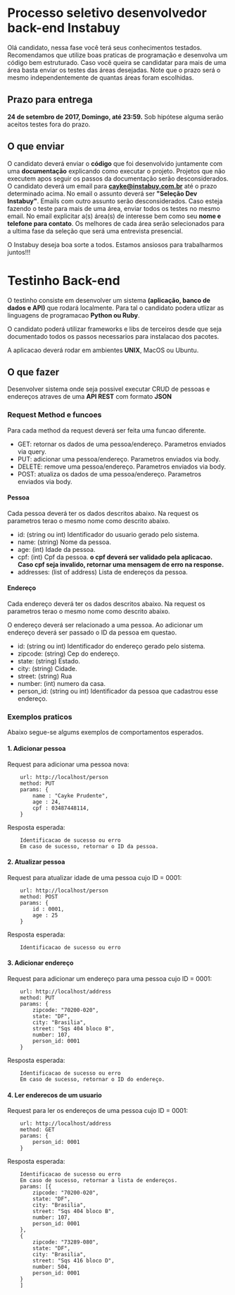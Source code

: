 # Processo seletivo desenvolvedor back-end Instabuy #

Olá candidato, nessa fase você terá seus conhecimentos testados. Recomendamos que utilize boas praticas de programação e desenvolva um código bem estruturado. 
Caso você queira se candidatar para mais de uma área basta enviar os testes das áreas desejadas. Note que o prazo será o mesmo independentemente de quantas áreas foram escolhidas.


## Prazo para entrega ##

**24 de setembro de 2017, Domingo, até 23:59.** Sob hipótese alguma serão aceitos testes fora do prazo.


## O que enviar ##

O candidato deverá enviar o **código** que foi desenvolvido juntamente com uma **documentação** explicando como executar o projeto.
Projetos que não executem apos seguir os passos da documentação serão desconsiderados.
O candidato deverá um email para **cayke@instabuy.com.br** até o prazo determinado acima. No email o assunto deverá ser **"Seleção Dev Instabuy"**. Emails com outro assunto serão desconsiderados.
Caso esteja fazendo o teste para mais de uma área, enviar todos os testes no mesmo email.
No email explicitar a(s) área(s) de interesse bem como seu **nome e telefone para contato**.
Os melhores de cada área serão selecionados para a ultima fase da seleção que será uma entrevista presencial.

O Instabuy deseja boa sorte a todos. Estamos ansiosos para trabalharmos juntos!!!


# Testinho Back-end #
O testinho consiste em desenvolver um sistema **(aplicação, banco de dados e API)** que rodará localmente. Para tal o candidato podera utlizar as linguagens de programacao **Python ou Ruby**.

O candidato poderá utilizar frameworks e libs de terceiros desde que seja documentado todos os passos necessarios para instalacao dos pacotes.

A aplicacao deverá rodar em ambientes **UNIX**, MacOS ou Ubuntu.


## O que fazer ##

Desenvolver sistema onde seja possivel executar CRUD de pessoas e endereços atraves de uma **API REST** com formato **JSON**


### Request Method e funcoes ###

Para cada method da request deverá ser feita uma funcao diferente.

- GET: retornar os dados de uma pessoa/endereço. Parametros enviados via query.
- PUT: adicionar uma pessoa/endereço. Parametros enviados via body.
- DELETE: remove uma pessoa/endereço. Parametros enviados via body.
- POST: atualiza os dados de uma pessoa/endereço. Parametros enviados via body.


#### Pessoa ####
Cada pessoa deverá ter os dados descritos abaixo. Na request os parametros terao o mesmo nome como descrito abaixo.

- id: (string ou int) Identificador do usuario gerado pelo sistema.
- name: (string) Nome da pessoa.
- age: (int) Idade da pessoa.
- cpf: (int) Cpf da pessoa. **o cpf deverá ser validado pela aplicacao. Caso cpf seja invalido, retornar uma mensagem de erro na response.**
- addresses: (list of address) Lista de endereços da pessoa.


#### Endereço ####
Cada endereço deverá ter os dados descritos abaixo. Na request os parametros terao o mesmo nome como descrito abaixo.

O endereço deverá ser relacionado a uma pessoa. Ao adicionar um endereço deverá ser passado o ID da pessoa em questao.

- id: (string ou int) Identificador do endereço gerado pelo sistema.
- zipcode: (string) Cep do endereço.
- state: (string) Estado.
- city: (string) Cidade.
- street: (string) Rua
- number: (int) numero da casa.
- person_id: (string ou int) Identificador da pessoa que cadastrou esse endereço.


### Exemplos praticos ###
Abaixo segue-se algums exemplos de comportamentos esperados.

#### 1. Adicionar pessoa ####
Request para adicionar uma pessoa nova:

		url: http://localhost/person
		method: PUT
		params: {
			name : "Cayke Prudente",
			age : 24,
			cpf : 03487448114,
		}

Resposta esperada:

		Identificacao de sucesso ou erro
		Em caso de sucesso, retornar o ID da pessoa. 
		

#### 2. Atualizar pessoa ####
Request para atualizar idade de uma pessoa cujo ID = 0001:

		url: http://localhost/person
		method: POST
		params: {
			id : 0001,
			age : 25
		}

Resposta esperada:

		Identificacao de sucesso ou erro
		
#### 3. Adicionar endereço ####
Request para adicionar um endereço para uma pessoa cujo ID = 0001:

		url: http://localhost/address
		method: PUT
		params: {
			zipcode: "70200-020",
			state: "DF",
			city: "Brasilia",
			street: "Sqs 404 bloco B",
			number: 107,
			person_id: 0001
		}

Resposta esperada:

		Identificacao de sucesso ou erro
		Em caso de sucesso, retornar o ID do endereço. 
		
#### 4. Ler enderecos de um usuario ####
Request para ler os endereços de uma pessoa cujo ID = 0001:

		url: http://localhost/address
		method: GET
		params: {
			person_id: 0001
		}

Resposta esperada:

		Identificacao de sucesso ou erro
		Em caso de sucesso, retornar a lista de endereços. 
		params: [{
			zipcode: "70200-020",
			state: "DF",
			city: "Brasilia",
			street: "Sqs 404 bloco B",
			number: 107,
			person_id: 0001
		},
		{
			zipcode: "73289-080",
			state: "DF",
			city: "Brasilia",
			street: "Sqs 416 bloco D",
			number: 504,
			person_id: 0001
		}
		]
		

